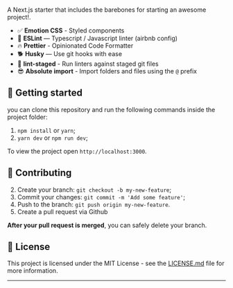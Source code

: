 <br>

A Next.js starter that includes the barebones for starting an awesome project!.

- ✅ **Emotion CSS** - Styled components
- 🚀 **ESLint** — Typescript / Javascript linter (airbnb config)
- 🔥 **Prettier** - Opinionated Code Formatter
- 🐕 **Husky** — Use git hooks with ease
- 🚫 **lint-staged** - Run linters against staged git files
- 😎 **Absolute import** - Import folders and files using the `@` prefix

## 🚀 Getting started

you can clone this repository and run the following commands inside the project folder:

1. `npm install` or `yarn`;
2. `yarn dev` or `npm run dev`;

To view the project open `http://localhost:3000`.

## 🙏 Contributing

2. Create your branch: `git checkout -b my-new-feature`;
3. Commit your changes: `git commit -m 'Add some feature'`;
4. Push to the branch: `git push origin my-new-feature`.
5. Create a pull request via Github

**After your pull request is merged**, you can safely delete your branch.

## 📝 License

This project is licensed under the MIT License - see the [LICENSE.md](LICENSE.md) file for more information.

---
